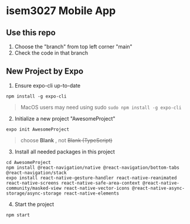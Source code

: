 # isem3027 Mobile App

## Use this repo
1. Choose the "branch" from top left corner "main"
2. Check the code in that branch

## New Project by Expo
1. Ensure expo-cli up-to-date
```
npm install -g expo-cli
```
> MacOS users may need using sudo `sudo npm install -g expo-cli`

2. Initialize a new project "AwesomeProject"
```
expo init AwesomeProject
```
> choose **Blank** , not ~~Blank (TypeScript)~~

3. Install all needed packages in this project
```
cd AwesomeProject
npm install @react-navigation/native @react-navigation/bottom-tabs @react-navigation/stack
expo install react-native-gesture-handler react-native-reanimated react-native-screens react-native-safe-area-context @react-native-community/masked-view react-native-vector-icons @react-native-async-storage/async-storage react-native-elements
```
4. Start the project
```
npm start
```


